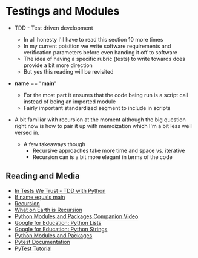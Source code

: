 # Testings and Modules

* TDD - Test driven development
  * In all honesty I'll have to read this section 10 more times
  * In my current poisition we write software requirements and verification parameters before even handing it off to software
  * The idea of having a specific rubric (tests) to write towards does provide a bit more direction
  * But yes this reading will be revisited

* __name__ == "__main__"
  * For the most part it ensures that the code being run is a script call instead of being an imported module
  * Fairly important standardized segment to include in scripts

* A bit familiar with recursion at the moment although the big question right now is how to pair it up with memoization which I'm a bit less well versed in.
  * A few takeaways though
    * Recursive approaches take more time and space vs. iterative
    * Recursion can is a bit more elegant in terms of the code

## Reading and Media

* [In Tests We Trust - TDD with Python](https://code.likeagirl.io/in-tests-we-trust-tdd-with-python-af69f47e6932)
* [If name equals main](https://www.geeksforgeeks.org/what-does-the-if-__name__-__main__-do/)
* [Recursion](https://www.geeksforgeeks.org/recursion/)
* [What on Earth is Recursion](https://www.youtube.com/watch?v=Mv9NEXX1VHc)
* [Python Modules and Packages Companion Video](https://realpython.com/courses/python-modules-packages/)
* [Google for Education: Python Lists](https://developers.google.com/edu/python/lists)
* [Google for Education: Python Strings](https://developers.google.com/edu/python/strings)
* [Python Modules and Packages](https://realpython.com/python-modules-packages/)
* [Pytest Documentation](https://docs.pytest.org/en/latest/)
* [PyTest Tutorial](https://www.guru99.com/pytest-tutorial.html)